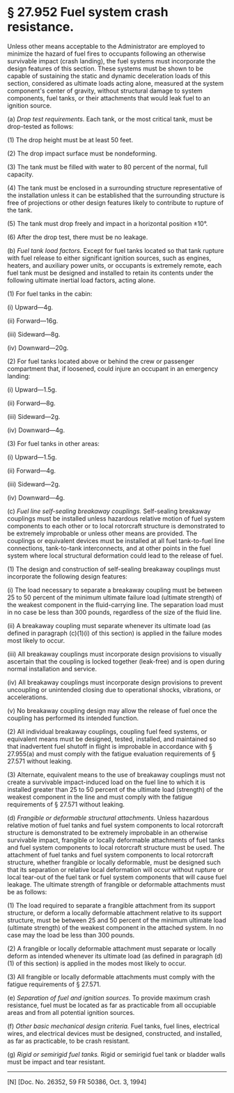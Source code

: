 # § 27.952   Fuel system crash resistance.

Unless other means acceptable to the Administrator are employed to minimize the hazard of fuel fires to occupants following an otherwise survivable impact (crash landing), the fuel systems must incorporate the design features of this section. These systems must be shown to be capable of sustaining the static and dynamic deceleration loads of this section, considered as ultimate loads acting alone, measured at the system component's center of gravity, without structural damage to system components, fuel tanks, or their attachments that would leak fuel to an ignition source.


(a) *Drop test requirements.* Each tank, or the most critical tank, must be drop-tested as follows:


(1) The drop height must be at least 50 feet.


(2) The drop impact surface must be nondeforming.


(3) The tank must be filled with water to 80 percent of the normal, full capacity.


(4) The tank must be enclosed in a surrounding structure representative of the installation unless it can be established that the surrounding structure is free of projections or other design features likely to contribute to rupture of the tank.


(5) The tank must drop freely and impact in a horizontal position ±10°.


(6) After the drop test, there must be no leakage.


(b) *Fuel tank load factors.* Except for fuel tanks located so that tank rupture with fuel release to either significant ignition sources, such as engines, heaters, and auxiliary power units, or occupants is extremely remote, each fuel tank must be designed and installed to retain its contents under the following ultimate inertial load factors, acting alone.


(1) For fuel tanks in the cabin:


(i) Upward—4g.


(ii) Forward—16g.


(iii) Sideward—8g.


(iv) Downward—20g.


(2) For fuel tanks located above or behind the crew or passenger compartment that, if loosened, could injure an occupant in an emergency landing:


(i) Upward—1.5g.


(ii) Forward—8g.


(iii) Sideward—2g.


(iv) Downward—4g.


(3) For fuel tanks in other areas:


(i) Upward—1.5g.


(ii) Forward—4g.


(iii) Sideward—2g.


(iv) Downward—4g.


(c) *Fuel line self-sealing breakaway couplings.* Self-sealing breakaway couplings must be installed unless hazardous relative motion of fuel system components to each other or to local rotorcraft structure is demonstrated to be extremely improbable or unless other means are provided. The couplings or equivalent devices must be installed at all fuel tank-to-fuel line connections, tank-to-tank interconnects, and at other points in the fuel system where local structural deformation could lead to the release of fuel.


(1) The design and construction of self-sealing breakaway couplings must incorporate the following design features:


(i) The load necessary to separate a breakaway coupling must be between 25 to 50 percent of the minimum ultimate failure load (ultimate strength) of the weakest component in the fluid-carrying line. The separation load must in no case be less than 300 pounds, regardless of the size of the fluid line.


(ii) A breakaway coupling must separate whenever its ultimate load (as defined in paragraph (c)(1)(i) of this section) is applied in the failure modes most likely to occur.


(iii) All breakaway couplings must incorporate design provisions to visually ascertain that the coupling is locked together (leak-free) and is open during normal installation and service.


(iv) All breakaway couplings must incorporate design provisions to prevent uncoupling or unintended closing due to operational shocks, vibrations, or accelerations.


(v) No breakaway coupling design may allow the release of fuel once the coupling has performed its intended function.


(2) All individual breakaway couplings, coupling fuel feed systems, or equivalent means must be designed, tested, installed, and maintained so that inadvertent fuel shutoff in flight is improbable in accordance with § 27.955(a) and must comply with the fatigue evaluation requirements of § 27.571 without leaking.


(3) Alternate, equivalent means to the use of breakaway couplings must not create a survivable impact-induced load on the fuel line to which it is installed greater than 25 to 50 percent of the ultimate load (strength) of the weakest component in the line and must comply with the fatigue requirements of § 27.571 without leaking.


(d) *Frangible or deformable structural attachments.* Unless hazardous relative motion of fuel tanks and fuel system components to local rotorcraft structure is demonstrated to be extremely improbable in an otherwise survivable impact, frangible or locally deformable attachments of fuel tanks and fuel system components to local rotorcraft structure must be used. The attachment of fuel tanks and fuel system components to local rotorcraft structure, whether frangible or locally deformable, must be designed such that its separation or relative local deformation will occur without rupture or local tear-out of the fuel tank or fuel system components that will cause fuel leakage. The ultimate strength of frangible or deformable attachments must be as follows:


(1) The load required to separate a frangible attachment from its support structure, or deform a locally deformable attachment relative to its support structure, must be between 25 and 50 percent of the minimum ultimate load (ultimate strength) of the weakest component in the attached system. In no case may the load be less than 300 pounds.


(2) A frangible or locally deformable attachment must separate or locally deform as intended whenever its ultimate load (as defined in paragraph (d)(1) of this section) is applied in the modes most likely to occur.


(3) All frangible or locally deformable attachments must comply with the fatigue requirements of § 27.571.


(e) *Separation of fuel and ignition sources.* To provide maximum crash resistance, fuel must be located as far as practicable from all occupiable areas and from all potential ignition sources.


(f) *Other basic mechanical design criteria.* Fuel tanks, fuel lines, electrical wires, and electrical devices must be designed, constructed, and installed, as far as practicable, to be crash resistant.


(g) *Rigid or semirigid fuel tanks.* Rigid or semirigid fuel tank or bladder walls must be impact and tear resistant.



---

[N] [Doc. No. 26352, 59 FR 50386, Oct. 3, 1994]




